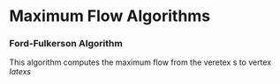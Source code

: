 Maximum Flow Algorithms
=====================================

### Ford-Fulkerson Algorithm
This algorithm computes the maximum flow from the veretex s to vertex $latex s$
